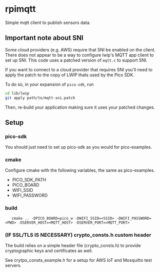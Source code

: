 # rpimqtt
Simple mqtt client to publish sensors data.

## Important note about SNI

Some cloud providers (e.g. AWS) require that SNI be enabled on the client.  There does not appear to be a way to configure lwip's MQTT app client to set up SNI. This code uses a patched version of `mqtt.c` to support SNI.

If you want to connect to a cloud provider that requires SNI you'll need to apply the patch to the copy of LWIP thats used by the Pico SDK.

To do so, in your expansion of `pico-sdk`, run

```bash
cd lib/lwip
git apply path/to/mqtt-sni.patch
```

Then, re-build your application making sure it uses your patched changes.

## Setup

### pico-sdk

You should just need to set up pico-sdk as you would for pico-examples.

### cmake

Configure cmake with the following variables, the same as pico-examples.
- PICO_SDK_PATH
- PICO_BOARD
- WIFI_SSID
- WIFI_PASSWORD

### build 

```mkdir build
   cmake .. -DPICO_BOARD=pico_w -DWIFI_SSID=<SSID> -DWIFI_PASSWORD=<PWD> -DSERVER_HOST=<MQTT_HOST> -DSERVER_PORT=<MQTT_PORT>
```

### (IF SSL/TLS IS NECESSARY) crypto_consts.h custom header

The build relies on a simple header file (crypto_consts.h) to provide cryptographic keys and certificates as well.

See crytpo_consts_example.h for a setup for AWS IoT and Mosquitto test servers.
